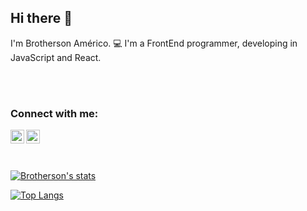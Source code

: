 ## Hi there 👋

I'm Brotherson Américo. :computer: I'm a FrontEnd programmer, developing in JavaScript and React.

<br>
<br>

### Connect with me:

<p>
<a href="https://www.linkedin.com/in/brotherson-am%C3%A9rico-a0712b347/">
<img align="left" src="https://cdn.jsdelivr.net/npm/simple-icons@v3/icons/linkedin.svg" width="22px" alt="logo'linkedin"/>
</a>
<a href="https://www.instagram.com/brotherson10">
<img align="left" src="https://cdn.jsdelivr.net/npm/simple-icons@v3/icons/instagram.svg" width="22px" alt="logo-instagram"/>
</a>
</p>
<br>
<br>
<br>

[![Brotherson's stats](https://github-readme-stats.vercel.app/api?username=brotherson10)](https://github.com/anuraghazra/github-readme-stats)

[![Top Langs](https://github-readme-stats.vercel.app/api/top-langs/?username=brotherson10)](https://github.com/anuraghazra/github-readme-stats)
